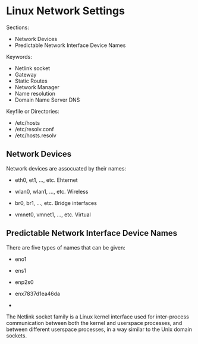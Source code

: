 # Linux Network Settings

Sections:
- Network Devices
- Predictable Network Interface Device Names

Keywords:
- Netlink socket
- Gateway
- Static Routes
- Network Manager
- Name resolution
- Domain Name Server DNS

Keyfile or Directories: 
- /etc/hosts
- /etc/resolv.conf
- /etc/hosts.resolv

## Network Devices

Network devices are assocuated by their names: 

- eth0, et1, ..., etc. Ehternet

- wlan0, wlan1, ..., etc. Wireless

- br0, br1, ..., etc. Bridge interfaces

- vmnet0, vmnet1, ..., etc. Virtual

## Predictable Network Interface Device Names

There are five types of names that can be given:

- eno1

- ens1

-  enp2s0

- enx7837d1ea46da

- 



The Netlink socket family is a Linux kernel interface used for inter-process communication between both the kernel and userspace processes, and between different userspace processes, in a way similar to the Unix domain sockets.